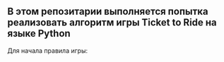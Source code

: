 ## В этом репозитарии выполняется попытка реализовать алгоритм игры Ticket to Ride на языке Python

Для начала правила игры:
